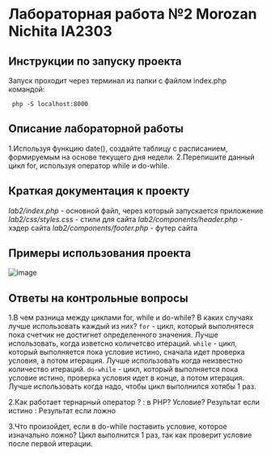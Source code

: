 # Лабораторная работа №2 Morozan Nichita IA2303

## Инструкции по запуску проекта

Запуск проходит через терминал из папки с файлом index.php командой:

` php -S localhost:8000`

## Описание лабораторной работы
  1.Используя функцию date(), создайте таблицу с расписанием, формируемым на основе текущего дня недели.
  2.Перепишите данный цикл for, используя оператор while и do-while.

## Краткая документация к проекту

  *lab2/index.php* - основной файл, через который запускается приложение
  *lab2/css/styles.css* - стили для сайта
  *lab2/components/header.php* - хэдер сайта
  *lab2/components/footer.php* - футер сайта

## Примеры использования проекта 

![image](https://github.com/user-attachments/assets/f6f1e18e-4bf7-4c59-bb94-7c8f82c6603b)


  
## Ответы на контрольные вопросы

  1.В чем разница между циклами for, while и do-while? В каких случаях лучше использовать каждый из них?
   `for` -  цикл, который выполнятеся пока счетчик не достигнет определенного значения. Лучше использовать, когда изветсно количетсво итераций.
   `while` -  цикл, который выполняется пока условие истино, сначала идет проверка условия, а потом итерация. Лучше использовать когда неизвестно количество итераций.
   `do-while` -  цикл, который выполняется пока условие истино, проверка условия идет в конце, а потом итерация. Лучше использовать когда надо, чтобы цикл выполнился хотябы 1 раз.
    
  2.Как работает тернарный оператор ? : в PHP?
    Условие? Результат если истино : Результат если ложно
    
  3.Что произойдет, если в do-while поставить условие, которое изначально ложно?
   Цикл выполнится 1 раз, так как проверит условие после первой итерации.
